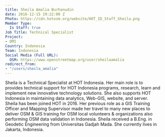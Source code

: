 ```yaml
---
title: Sheila Amalia Burhanudin
date: 2016-12-15 19:22:00 Z
Photo: https://cdn.hotosm.org/website/HOT_ID_Staff_Sheila.png
Member Type:
  Is Staff: true
Job Title: Technical Specialist
Project:
- DMI
Country: Indonesia
Team: Indonesia
Social Media (Full URL):
  OSM: https://www.openstreetmap.org/user/sheilaamalia
redirect_from:
- "/users/sheila_amalia"
---
```


Sheila is a Technical Specialist at HOT Indonesia. Her main role is to provides technical support for HOT Indonesia programs, research, learn and implement new innovative technology solutions. She also supports HOT Indonesia in maintaining data analytics, Web-GIS, website, and server. Sheila has been joined HOT in 2016. Her previous role as a GIS Training Officer and Mapping Supervisor made her travel to many new places to deliver OSM & GIS training for OSM local volunteers & organizations also performing OSM data validation in Indonesia. Sheila received a B.Eng. in Geodetic Engineering from Universitas Gadjah Mada. She currently lives in Jakarta, Indonesia.